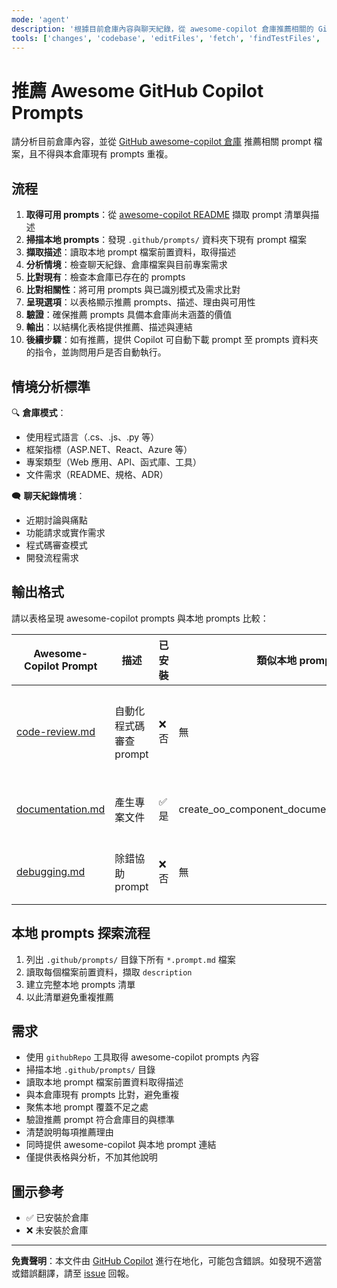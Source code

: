 ```yaml
---
mode: 'agent'
description: '根據目前倉庫內容與聊天紀錄，從 awesome-copilot 倉庫推薦相關的 GitHub Copilot prompt 檔案，並避免與本倉庫現有 prompts 重複。'
tools: ['changes', 'codebase', 'editFiles', 'fetch', 'findTestFiles', 'githubRepo', 'new', 'openSimpleBrowser', 'problems', 'runCommands', 'runTasks', 'runTests', 'search', 'searchResults', 'terminalLastCommand', 'terminalSelection', 'testFailure', 'usages', 'vscodeAPI', 'github']
---
```

# 推薦 Awesome GitHub Copilot Prompts

請分析目前倉庫內容，並從 [GitHub awesome-copilot 倉庫](https://github.com/github/awesome-copilot/tree/main/prompts) 推薦相關 prompt 檔案，且不得與本倉庫現有 prompts 重複。

## 流程

1. **取得可用 prompts**：從 [awesome-copilot README](https://github.com/github/awesome-copilot/blob/main/README.md) 擷取 prompt 清單與描述
2. **掃描本地 prompts**：發現 `.github/prompts/` 資料夾下現有 prompt 檔案
3. **擷取描述**：讀取本地 prompt 檔案前置資料，取得描述
4. **分析情境**：檢查聊天紀錄、倉庫檔案與目前專案需求
5. **比對現有**：檢查本倉庫已存在的 prompts
6. **比對相關性**：將可用 prompts 與已識別模式及需求比對
7. **呈現選項**：以表格顯示推薦 prompts、描述、理由與可用性
8. **驗證**：確保推薦 prompts 具備本倉庫尚未涵蓋的價值
9. **輸出**：以結構化表格提供推薦、描述與連結
10. **後續步驟**：如有推薦，提供 Copilot 可自動下載 prompt 至 prompts 資料夾的指令，並詢問用戶是否自動執行。

## 情境分析標準

🔍 **倉庫模式**：
- 使用程式語言（.cs、.js、.py 等）
- 框架指標（ASP.NET、React、Azure 等）
- 專案類型（Web 應用、API、函式庫、工具）
- 文件需求（README、規格、ADR）

🗨️ **聊天紀錄情境**：
- 近期討論與痛點
- 功能請求或實作需求
- 程式碼審查模式
- 開發流程需求

## 輸出格式

請以表格呈現 awesome-copilot prompts 與本地 prompts 比較：

| Awesome-Copilot Prompt | 描述 | 已安裝 | 類似本地 prompt | 推薦理由 |
|-------------------------|------|--------|----------------|----------|
| [code-review.md](https://github.com/github/awesome-copilot/blob/main/prompts/code-review.md) | 自動化程式碼審查 prompt | ❌ 否 | 無 | 可強化開發流程，提供標準化程式碼審查 |
| [documentation.md](https://github.com/github/awesome-copilot/blob/main/prompts/documentation.md) | 產生專案文件 | ✅ 是 | create_oo_component_documentation.prompt.md | 已由現有文件 prompt 覆蓋 |
| [debugging.md](https://github.com/github/awesome-copilot/blob/main/prompts/debugging.md) | 除錯協助 prompt | ❌ 否 | 無 | 可提升開發團隊除錯效率 |

## 本地 prompts 探索流程

1. 列出 `.github/prompts/` 目錄下所有 `*.prompt.md` 檔案
2. 讀取每個檔案前置資料，擷取 `description`
3. 建立完整本地 prompts 清單
4. 以此清單避免重複推薦

## 需求

- 使用 `githubRepo` 工具取得 awesome-copilot prompts 內容
- 掃描本地 `.github/prompts/` 目錄
- 讀取本地 prompt 檔案前置資料取得描述
- 與本倉庫現有 prompts 比對，避免重複
- 聚焦本地 prompt 覆蓋不足之處
- 驗證推薦 prompt 符合倉庫目的與標準
- 清楚說明每項推薦理由
- 同時提供 awesome-copilot 與本地 prompt 連結
- 僅提供表格與分析，不加其他說明

## 圖示參考

- ✅ 已安裝於倉庫
- ❌ 未安裝於倉庫

---

**免責聲明**：本文件由 [GitHub Copilot](https://docs.github.com/copilot/about-github-copilot/what-is-github-copilot) 進行在地化，可能包含錯誤。如發現不適當或錯誤翻譯，請至 [issue](../../issues) 回報。

